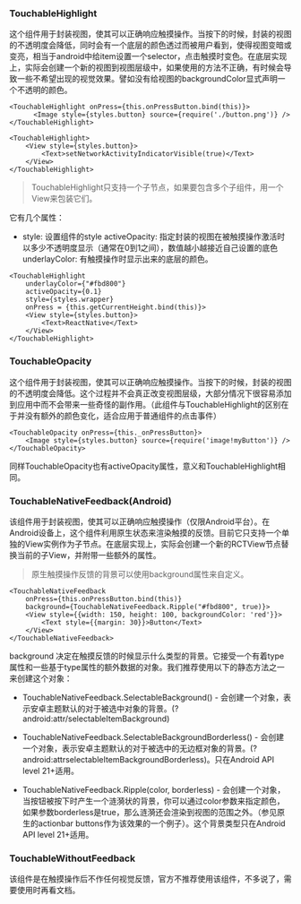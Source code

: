 ### TouchableHighlight

这个组件用于封装视图，使其可以正确响应触摸操作。当按下的时候，封装的视图的不透明度会降低，同时会有一个底层的颜色透过而被用户看到，使得视图变暗或变亮，相当于android中给item设置一个selector，点击触摸时变色。在底层实现上，实际会创建一个新的视图到视图层级中，如果使用的方法不正确，有时候会导致一些不希望出现的视觉效果。譬如没有给视图的backgroundColor显式声明一个不透明的颜色。

```
<TouchableHighlight onPress={this.onPressButton.bind(this)}>
      <Image style={styles.button} source={require('./button.png')} />
</TouchableHighlight>

<TouchableHighlight>
    <View style={styles.button}>
        <Text>setNetworkActivityIndicatorVisible(true)</Text>
    </View>
</TouchableHighlight>
```

> TouchableHighlight只支持一个子节点，如果要包含多个子组件，用一个View来包装它们。

它有几个属性：

- style: 设置组件的style
activeOpacity: 指定封装的视图在被触摸操作激活时以多少不透明度显示（通常在0到1之间），数值越小越接近自己设置的底色
underlayColor: 有触摸操作时显示出来的底层的颜色。

```
<TouchableHighlight
    underlayColor={"#fbd800"}
    activeOpacity={0.1}
    style={styles.wrapper}
    onPress = {this.getCurrentHeight.bind(this)}>
    <View style={styles.button}>
        <Text>ReactNative</Text>
    </View>
</TouchableHighlight>
```



### TouchableOpacity

这个组件用于封装视图，使其可以正确响应触摸操作。当按下的时候，封装的视图的不透明度会降低。这个过程并不会真正改变视图层级，大部分情况下很容易添加到应用中而不会带来一些奇怪的副作用。（此组件与TouchableHighlight的区别在于并没有额外的颜色变化，适合应用于普通组件的点击事件）

```
<TouchableOpacity onPress={this._onPressButton}>
    <Image style={styles.button} source={require('image!myButton')} />
</TouchableOpacity>
```

同样TouchableOpacity也有activeOpacity属性，意义和TouchableHighlight相同。


### TouchableNativeFeedback(Android)

该组件用于封装视图，使其可以正确响应触摸操作（仅限Android平台）。在Android设备上，这个组件利用原生状态来渲染触摸的反馈。目前它只支持一个单独的View实例作为子节点。在底层实现上，实际会创建一个新的RCTView节点替换当前的子View，并附带一些额外的属性。

> 原生触摸操作反馈的背景可以使用background属性来自定义。

```
<TouchableNativeFeedback
    onPress={this.onPressButton.bind(this)}
    background={TouchableNativeFeedback.Ripple("#fbd800", true)}>
    <View style={{width: 150, height: 100, backgroundColor: 'red'}}>
        <Text style={{margin: 30}}>Button</Text>
    </View>
</TouchableNativeFeedback>
```

background 决定在触摸反馈的时候显示什么类型的背景。它接受一个有着type属性和一些基于type属性的额外数据的对象。我们推荐使用以下的静态方法之一来创建这个对象：

- TouchableNativeFeedback.SelectableBackground() - 会创建一个对象，表示安卓主题默认的对于被选中对象的背景。(?android:attr/selectableItemBackground)

- TouchableNativeFeedback.SelectableBackgroundBorderless() - 会创建一个对象，表示安卓主题默认的对于被选中的无边框对象的背景。(?android:attrselectableItemBackgroundBorderless)。只在Android API level 21+适用。

- TouchableNativeFeedback.Ripple(color, borderless) - 会创建一个对象，当按钮被按下时产生一个涟漪状的背景，你可以通过color参数来指定颜色，如果参数borderless是true，那么涟漪还会渲染到视图的范围之外。（参见原生的actionbar buttons作为该效果的一个例子）。这个背景类型只在Android API level 21+适用。


### TouchableWithoutFeedback

该组件是在触摸操作后不作任何视觉反馈，官方不推荐使用该组件，不多说了，需要使用时再看文档。










